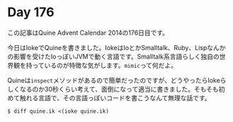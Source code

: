 # Day 176

この記事はQuine Advent Calendar 2014の176日目です。

今日はIokeでQuineを書きました。IokeはIoとかSmalltalk、Ruby、Lispなんかの影響を受けたIoっぽいJVMで動く言語です。Smalltalk系言語らしく独自の世界観を持っているのが特徴な気がします。`mimic`って何だよ。

Quineは`inspect`メソッドがあるので簡単だったのですが、どうやったらIokeらしくなるのか30秒くらい考えて、面倒になって適当に書きました。そもそも初めて触れる言語で、その言語っぽいコードを書こうなんて無理な話です。

```console
$ diff quine.ik <(ioke quine.ik)
```
